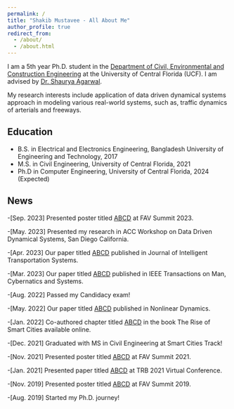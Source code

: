 ```yaml
---
permalink: /
title: "Shakib Mustavee - All About Me"
author_profile: true
redirect_from: 
  - /about/
  - /about.html
---
```

 I am a 5th year Ph.D. student in the [Department of Civil, Environmental and Construction Engineering](https://www.cece.ucf.edu/) at the University of Central Florida (UCF). I am advised by [Dr. Shaurya Agarwal](https://www.cece.ucf.edu/person/shauryaagarwal/). 

 My research interests include application of data driven dynamical systems approach in modeling various real-world systems, such as, traffic dynamics of arterials and freeways. 

## Education
* B.S. in Electrical and Electronics Engineering, Bangladesh University of Engineering and Technology, 2017
* M.S. in Civil Engineering, University of Central Florida, 2021
* Ph.D in Computer Engineering, University of Central Florida, 2024 (Expected)

## News

-[Sep. 2023] Presented poster titled [ABCD](http://mustavee.github.io/files/abc.pdf) at FAV Summit 2023.

-[May. 2023] Presented my research in ACC Workshop on Data Driven Dynamical Systems, San Diego California. 

-[Apr. 2023] Our paper titled [ABCD](http://mustavee.github.io/files/abc.pdf) published in Journal of Intelligent Transportation Systems. 

-[Mar. 2023] Our paper titled [ABCD](http://mustavee.github.io/files/abc.pdf) published in IEEE Transactions on Man, Cybernatics and Systems. 

-[Aug. 2022] Passed my Candidacy exam!

-[May. 2022] Our paper titled [ABCD](http://mustavee.github.io/files/abc.pdf) published in Nonlinear Dynamics. 

-[Jan. 2022] Co-authored chapter titled [ABCD](http://mustavee.github.io/files/abc.pdf) in the book The Rise of Smart Cities available online.

-[Dec. 2021] Graduated with MS in Civil Engineering at Smart Cities Track!

-[Nov. 2021] Presented poster titled [ABCD](http://mustavee.github.io/files/abc.pdf) at FAV Summit 2021.

-[Jan. 2021] Presented paper titled [ABCD](http://mustavee.github.io/files/abc.pdf) at TRB 2021 Virtual Conference.  

-[Nov. 2019] Presented poster titled [ABCD](http://mustavee.github.io/files/abc.pdf) at FAV Summit 2019.

-[Aug. 2019] Started my Ph.D. journey!

